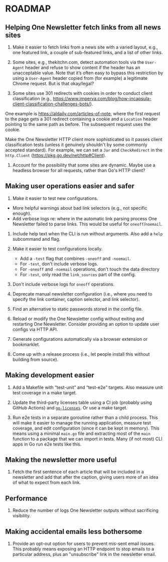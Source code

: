 # ROADMAP

## Helping One Newsletter fetch links from all news sites

1. Make it easier to fetch links from a news site with a varied layout, e.g., one featured link, a couple of sub-featured links, and a list of other links.

1. Some sites, e.g., thekitchn.com, detect automation tools via the `User-Agent` header and refuse to show content if the header has an unacceptable value. Note that it’s often easy to bypass this restriction by using a `User-Agent` header copied from (for example) a legitimate Chrome request. But is that okay/legal?

1. Some sites use 301 redirects with cookies in order to conduct client classification (e.g., https://www.imperva.com/blog/how-incapsula-client-classification-challenges-bots/).

One example is https://aldaily.com/articles-of-note, where the first request to the page gets a 301 redirect containing a cookie and a `Location` header pointing to the same path as before. The subsequent request uses the cookie.

Make the One Newsletter HTTP client more sophisticated so it passes client classification tests (unless it genuinely shouldn't by some commonly accepted standard). For example, we can set a `Jar` and `CheckRedirect` in the `http.Client` (https://pkg.go.dev/net/http#Client).

1. Account for the possibility that some sites are dynamic. Maybe use a headless browser for all requests, rather than Go's HTTP client?

## Making user operations easier and safer

1. Make it easier to test new configurations.

- More helpful warnings about bad link selectors (e.g., not specific enough).
- Add verbose logs re: where in the automatic link parsing process One Newsletter failed to parse links. This would be useful for `oneoff`/`noemail`.

1. Include help text when the CLI is run without arguments. Also add a `help` subcommand and flag.

1. Make it easier to test configurations locally.

   - Add a `-test` flag that combines `-oneoff` and `-noemail`.
   - For `-test`, don't include verbose logs.
   - For `-oneoff` and `-noemail` operations, don't touch the data directory
   - For `-test`, only read the `link_sources` part of the config.

1. Don't include verbose logs for `oneoff` operations.

1. Deprecate manual newsletter configuration (i.e., where you need to specify the link container, caption selector, and link selector).

1. Find an alternative to static passwords stored in the config file.

1. Reload or modify the One Newsletter config without exiting and restarting One Newsletter. Consider providing an option to update user configs via HTTP API.

1. Generate configurations automatically via a browser extension or bookmarklet.

1. Come up with a release process (i.e., let people install this without building from source).

## Making development easier

1. Add a Makefile with “test-unit” and “test-e2e” targets. Also measure unit test coverage in a make target.

1. Update the third-party licenses table using a CI job (probably using GitHub Actions) and [`go-licenses`](https://github.com/google/go-licenses). Or use a make target.

1. Run e2e tests in a separate goroutine rather than a child process. This will make it easier to manage the running application, measure test coverage, and edit configuration (since it can be kept in memory). This means using a minimal `main.go` file and extracting most of the `main` function to a package that we can import in tests. Many (if not most) CLI apps in Go run e2e tests like this.

## Making the newsletter more useful

1. Fetch the first sentence of each article that will be included in a newsletter and add that after the caption, giving users more of an idea of what to expect from each link.

## Performance

1. Reduce the number of logs One Newsletter outputs without sacrificing visibility.

## Making accidental emails less bothersome

1. Provide an opt-out option for users to prevent mis-sent email issues. This probably means exposing an HTTP endpoint to stop emails to a particular address, plus an "unsubscribe" link in the newsletter email.
